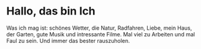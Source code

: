 # Hallo, das bin Ich
Was ich mag ist: schönes Wetter, die Natur, Radfahren, Liebe, mein Haus, der Garten, gute Musik und intressante Filme. Mal viel zu Arbeiten und mal Faul zu sein. Und immer das bester rauszuholen.
